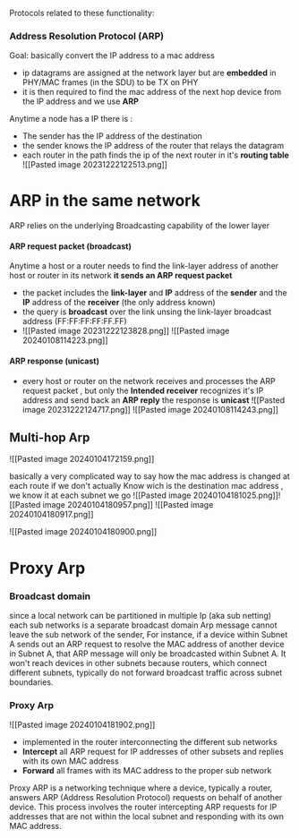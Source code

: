 Protocols related to these functionality:
### Address Resolution Protocol (ARP)
Goal: basically convert the IP address to a mac address 
- ip datagrams are assigned at the network layer but are **embedded** in PHY/MAC frames (in the SDU) to be TX on PHY
- it is then required to find the mac address of the next hop device from the IP address and we use **ARP**

Anytime a node has a IP there is :
- The sender has the IP address of the destination 
- the sender knows the IP address of the router that relays the datagram
- each router in the path finds the ip of the next router in it's **routing table**
![[Pasted image 20231222122513.png]]

# ARP in the same network 
ARP relies on the underlying Broadcasting capability of the lower layer
#### ARP request packet (broadcast)
Anytime a host or a router needs to find the link-layer address of another host or router in its network
**it sends an ARP request packet** 
- the packet includes the **link-layer** and **IP** address of the **sender** and the **IP** address of the **receiver** (the only address known)
- the query is **broadcast** over the link unsing the link-layer broadcast address (FF:FF:FF:FF:FF.FF)
- ![[Pasted image 20231222123828.png]]
![[Pasted image 20240108114223.png]]
#### ARP response (unicast)
- every host or router on the network receives and processes the ARP request packet , but only the **Intended receiver** recognizes it's IP address and send back an **ARP reply**
the response is **unicast**
![[Pasted image 20231222124717.png]]
![[Pasted image 20240108114243.png]]
## Multi-hop Arp
![[Pasted image 20240104172159.png]]


basically a very complicated way to say how the mac address is changed at each route if we don't actually Know wich is the destination mac address , we know it at each subnet we go
![[Pasted image 20240104181025.png]]![[Pasted image 20240104180957.png]]
![[Pasted image 20240104180917.png]]

![[Pasted image 20240104180900.png]]
# Proxy Arp

### Broadcast domain
since a local network can be partitioned in multiple Ip (aka sub netting) each sub networks is a separate broadcast domain Arp message cannot leave the sub network of the sender, 
For instance, if a device within Subnet A sends out an ARP request to resolve the MAC address of another device in Subnet A, that ARP message will only be broadcasted within Subnet A. It won't reach devices in other subnets because routers, which connect different subnets, typically do not forward broadcast traffic across subnet boundaries.
### Proxy Arp
![[Pasted image 20240104181902.png]]
- implemented in the router interconnecting the different sub networks 
- **Intercept** all ARP request for IP addresses of other subsets and replies with its own MAC address
- **Forward** all frames with its MAC address to the proper sub network
 
Proxy ARP is a networking technique where a device, typically a router, answers ARP (Address Resolution Protocol) requests on behalf of another device. This process involves the router intercepting ARP requests for IP addresses that are not within the local subnet and responding with its own MAC address.
